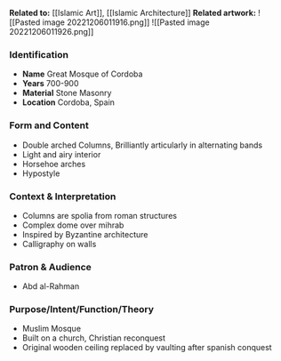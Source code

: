 **Related to:** [[Islamic Art]], [[Islamic Architecture]]
**Related artwork:** 
![[Pasted image 20221206011916.png]]
![[Pasted image 20221206011926.png]]


### Identification
- **Name** Great Mosque of Cordoba
- **Years** 700-900
- **Material** Stone Masonry
- **Location** Cordoba, Spain

### Form and Content
- Double arched Columns, Brilliantly articularly in alternating bands
- Light and airy interior
- Horsehoe arches
- Hypostyle

### Context & Interpretation
- Columns are spolia from roman structures
- Complex dome over mihrab
- Inspired by Byzantine architecture
- Calligraphy on walls

### Patron & Audience
- Abd al-Rahman

### Purpose/Intent/Function/Theory
- Muslim Mosque
- Built on a church, Christian reconquest
- Original wooden ceiling replaced by vaulting after spanish conquest